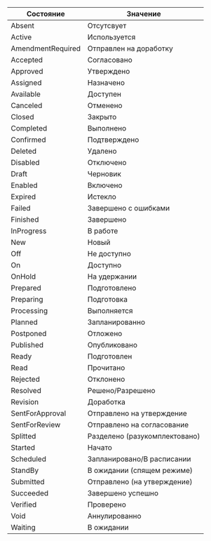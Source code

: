 Состояние | Значение
-- | --
Absent|Отсутсвует
Active|Используется
AmendmentRequired|Отправлен на доработку
Accepted|Согласовано
Approved|Утверждено
Assigned|Назначено
Available|Доступен
Canceled|Отменено
Closed|Закрыто
Completed|Выполнено
Confirmed|Подтверждено
Deleted|Удалено
Disabled|Отключено
Draft|Черновик
Enabled|Включено
Expired|Истекло
Failed|Завершено с ошибками
Finished|Завершено
InProgress|В работе
New|Новый
Off|Не доступно
On|Доступно
OnHold|На удержании
Prepared|Подготовлено
Preparing|Подготовка
Processing|Выполняется
Planned|Запланированно
Postponed|Отложено
Published|Опубликовано
Ready|Подготовлен
Read|Прочитано
Rejected|Отклонено
Resolved|Решено/Разрешено
Revision|Доработка
SentForApproval|Отправлено на утверждение
SentForReview|Отправлено на согласование
Splitted|Разделено (разукомплектовано)
Started|Начато
Scheduled|Запланировано/В расписании
StandBy|В ожидании (спящем режиме)
Submitted|Отправлено (на утверждение)
Succeeded|Завершено успешно
Verified|Проверено
Void|Аннулированно
Waiting|В ожидании
